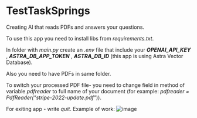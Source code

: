 # TestTaskSprings
Creating AI that reads PDFs and answers your questions.


To use this app you need to install libs from *requirements.txt*.


In folder with *main.py* create an *.env* file that include your ***OPENAI_API_KEY*** , ***ASTRA_DB_APP_TOKEN*** , ***ASTRA_DB_ID*** (this app is using Astra Vector Database).

Also you need to have PDFs in same folder.


To switch your processed PDF file- you need to change field in method of variable *pdfreader* to full name of your document (for example: *pdfreader = PdfReader("stripe-2022-update.pdf"*)).


For exiting app - write *quit*.
Example of work:
![image](https://github.com/LiptonAlex/TestTaskSprings/assets/99798521/67386aa0-8a72-4ff3-ae1f-32077d348c87)

